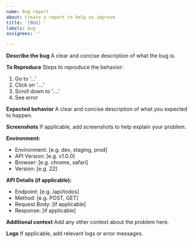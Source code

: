 ```yaml
---
name: Bug report
about: Create a report to help us improve
title: '[BUG] '
labels: bug
assignees: ''

---
```


**Describe the bug**
A clear and concise description of what the bug is.

**To Reproduce**
Steps to reproduce the behavior:
1. Go to '...'
2. Click on '....'
3. Scroll down to '....'
4. See error

**Expected behavior**
A clear and concise description of what you expected to happen.

**Screenshots**
If applicable, add screenshots to help explain your problem.

**Environment:**
 - Environment: [e.g. dev, staging, prod]
 - API Version: [e.g. v1.0.0]
 - Browser: [e.g. chrome, safari]
 - Version: [e.g. 22]

**API Details (if applicable):**
 - Endpoint: [e.g. /api/todos]
 - Method: [e.g. POST, GET]
 - Request Body: [if applicable]
 - Response: [if applicable]

**Additional context**
Add any other context about the problem here.

**Logs**
If applicable, add relevant logs or error messages.
